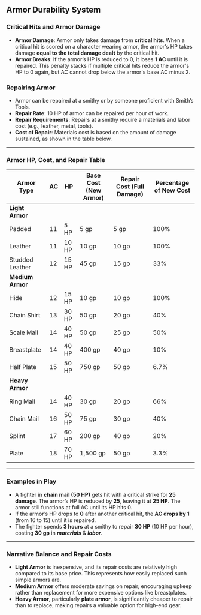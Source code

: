 ## **Armor Durability System**

### **Critical Hits and Armor Damage**
- **Armor Damage**: Armor only takes damage from **critical hits**. When a critical hit is scored on a character wearing armor, the armor's HP takes damage **equal to the total damage dealt** by the critical hit.
- **Armor Breaks**: If the armor’s HP is reduced to 0, it loses **1 AC** until it is repaired. This penalty stacks if multiple critical hits reduce the armor's HP to 0 again, but AC cannot drop below the armor's base AC minus 2.
  
### **Repairing Armor**
- Armor can be repaired at a smithy or by someone proficient with Smith’s Tools.
- **Repair Rate**: 10 HP of armor can be repaired per hour of work.
- **Repair Requirements**: Repairs at a smithy require a materials and labor cost (e.g., leather, metal, tools).
- **Cost of Repair**: Materials cost is based on the amount of damage sustained, as shown in the table below.

---

### **Armor HP, Cost, and Repair Table**

| **Armor Type**         | **AC** | **HP**       | **Base Cost (New Armor)** | **Repair Cost (Full Damage)** | **Percentage of New Cost** |
|------------------------|--------|--------------|---------------------------|-------------------------------|----------------------------|
| **Light Armor**         |        |              |                           |                               |                            |
| Padded                 | 11     | 5 HP         | 5 gp                      | 5 gp                          | 100%                       |
| Leather                | 11     | 10 HP        | 10 gp                     | 10 gp                         | 100%                       |
| Studded Leather        | 12     | 15 HP        | 45 gp                     | 15 gp                         | 33%                        |
| **Medium Armor**        |        |              |                           |                               |                            |
| Hide                   | 12     | 15 HP        | 10 gp                     | 10 gp                         | 100%                       |
| Chain Shirt            | 13     | 30 HP        | 50 gp                     | 20 gp                         | 40%                        |
| Scale Mail             | 14     | 40 HP        | 50 gp                     | 25 gp                         | 50%                        |
| Breastplate            | 14     | 40 HP        | 400 gp                    | 40 gp                         | 10%                        |
| Half Plate             | 15     | 50 HP        | 750 gp                    | 50 gp                         | 6.7%                       |
| **Heavy Armor**         |        |              |                           |                               |                            |
| Ring Mail              | 14     | 40 HP        | 30 gp                     | 20 gp                         | 66%                        |
| Chain Mail             | 16     | 50 HP        | 75 gp                     | 30 gp                         | 40%                        |
| Splint                 | 17     | 60 HP        | 200 gp                    | 40 gp                         | 20%                        |
| Plate                  | 18     | 70 HP        | 1,500 gp                  | 50 gp                         | 3.3%                       |

---

### **Examples in Play**
- A fighter in **chain mail (50 HP)** gets hit with a critical strike for **25 damage**. The armor’s HP is reduced by **25**, leaving it at **25 HP**. The armor still functions at full AC until its HP hits 0.
- If the armor’s HP drops to **0** after another critical hit, the **AC drops by 1** (from 16 to 15) until it is repaired.
- The fighter spends **3 hours** at a smithy to repair **30 HP** (10 HP per hour), costing **30 gp** in ***materials*** & ***labor***.

---

### **Narrative Balance and Repair Costs**
- **Light Armor** is inexpensive, and its repair costs are relatively high compared to its base price. This represents how easily replaced such simple armors are.
- **Medium Armor** offers moderate savings on repair, encouraging upkeep rather than replacement for more expensive options like breastplates.
- **Heavy Armor**, particularly **plate armor**, is significantly cheaper to repair than to replace, making repairs a valuable option for high-end gear.